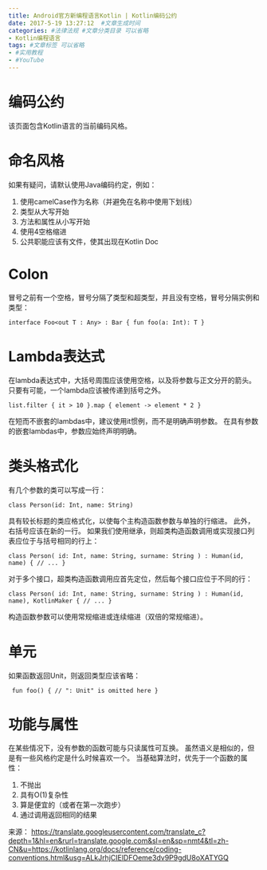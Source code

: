 ```yaml
---
title: Android官方新编程语言Kotlin | Kotlin编码公约
date: 2017-5-19 13:27:12  #文章生成时间
categories: #法律法规 #文章分类目录 可以省略
- Kotlin编程语言
tags: #文章标签 可以省略
- #实用教程
- #YouTube
---
```

# 编码公约 #
该页面包含Kotlin语言的当前编码风格。

# 命名风格 #
如果有疑问，请默认使用Java编码约定，例如：

1. 使用camelCase作为名称（并避免在名称中使用下划线）
2. 类型从大写开始
3. 方法和属性从小写开始
4. 使用4空格缩进
5. 公共职能应该有文件，使其出现在Kotlin Doc

# Colon  #

冒号之前有一个空格，冒号分隔了类型和超类型，并且没有空格，冒号分隔实例和类型：

	interface Foo<out T : Any> : Bar { fun foo(a: Int): T } 

# Lambda表达式 #

在lambda表达式中，大括号周围应该使用空格，以及将参数与正文分开的箭头。 只要有可能，一个lambda应该被传递到括号之外。

	list.filter { it > 10 }.map { element -> element * 2 }
 
在短而不嵌套的lambdas中，建议使用it惯例，而不是明确声明参数。 在具有参数的嵌套lambdas中，参数应始终声明明确。

# 类头格式化 #

有几个参数的类可以写成一行：

	class Person(id: Int, name: String) 

具有较长标题的类应格式化，以使每个主构造函数参数与单独的行缩进。 此外，右括号应该在新的一行。 如果我们使用继承，则超类构造函数调用或实现接口列表应位于与括号相同的行上：

	class Person( id: Int, name: String, surname: String ) : Human(id, name) { // ... } 

对于多个接口，超类构造函数调用应首先定位，然后每个接口应位于不同的行：

	class Person( id: Int, name: String, surname: String ) : Human(id, name), KotlinMaker { // ... } 
构造函数参数可以使用常规缩进或连续缩进（双倍的常规缩进）。

# 单元 #

如果函数返回Unit，则返回类型应该省略：

	 fun foo() { // ": Unit" is omitted here } 

# 功能与属性 #

在某些情况下，没有参数的函数可能与只读属性可互换。 虽然语义是相似的，但是有一些风格约定是什么时候喜欢一个。
当基础算法时，优先于一个函数的属性：

1. 不抛出
2. 具有O(1)复杂性
3. 算是便宜的（或者在第一次跑步）
4. 通过调用返回相同的结果


来源： https://translate.googleusercontent.com/translate_c?depth=1&hl=en&rurl=translate.google.com&sl=en&sp=nmt4&tl=zh-CN&u=https://kotlinlang.org/docs/reference/coding-conventions.html&usg=ALkJrhjCIElDFOeme3dv9P9gdU8oXATYGQ
